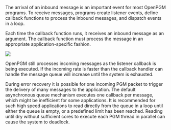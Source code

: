 The arrival of an inbound message is an important event for most OpenPGM programs. To receive messages, programs create listener events, define callback functions to process the inbound messages, and dispatch events in a loop.

Each time the callback function runs, it receives an inbound message as an argument. The callback function must process the message in an appropriate application-specific fashion.

<img src='http://miru.hk/wiki/OpenPGM_listener_events.png' />

OpenPGM still processes incoming messages as the listener callback is being executed.  If the incoming rate is faster than the callback handler can handle the message queue will increase until the system is exhausted.

During error recovery it is possible for one incoming PGM packet to trigger the delivery of many messages to the application.  The default asynchronous queue mechanism executes one callback per message, which might be inefficient for some applications.  It is recommended for such high speed applications to read directly from the queue in a loop until either the queue is empty, or a predefined limit has been reached.  Reading until dry without sufficient cores to execute each PGM thread in parallel can cause the system to deadlock.
